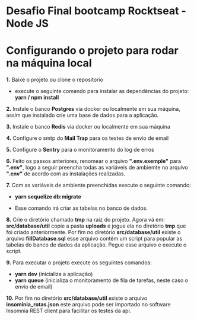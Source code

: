 # Desafio Final bootcamp Rocktseat - Node JS

# Configurando o projeto para rodar na máquina local

<b>1.</b> Baixe o projeto ou clone o repositorio

- execute o seguinte comando para instalar as dependências do projeto:
  <b>yarn / npm install</b>

<b>2.</b> Instale o banco <b>Postgres</b> via docker ou localmente em sua máquina, assim que instalado crie uma base de dados para a aplicação.

<b>3.</b> Instale o banco <b>Redis</b> via docker ou localmente em sua máquina

<b>4.</b> Configure o smtp do <b>Mail Trap</b> para os testes de envio de email

<b>5.</b> Configure o <b>Sentry</b> para o monitoramento do log de erros

<b>6.</b> Feito os passos anteriores, renomear o arquivo <b>".env.exemple"</b> para <b>".env"</b>, logo a seguir preencha todas as variáveis de ambiemte no arquivo <b>".env"</b> de acordo com as instalações realizadas.

<b>7.</b> Com as variáveis de ambiente preenchidas execute o seguinte comando:

- <b>yarn sequelize db:migrate</b>

- Esse comando irá criar as tabelas no banco de dados.

<b>8.</b> Crie o diretório chamado <b>tmp</b> na raiz do projeto. Agora vá em: <b>src/database/util</b> copie a pasta <b>uploads</b> e jogue ela no diretório <b>tmp</b> que foi criado anteriormente. Por fim no diretório <b>src/database/util</b> existe o arquivo <b>fillDatabase.sql</b> esse arquivo contém um script para popular as tabelas do banco de dados da aplicação. Pegue esse arquivo e execute o script.

<b>9.</b> Para executar o projeto execute os seguintes comandos:

- <b>yarn dev</b> (inicializa a aplicação)
- <b>yarn queue</b> (inicializa o monitoramento de fila de tarefas, neste caso o envio de email)

<b>10.</b> Por fim no diretório <b>src/database/util</b> existe o arquivo <b>insominia_rotas.json</b> este arquivo pode ser importado no software Insomnia REST client para facilitar os testes da api.
